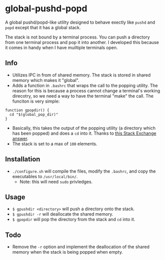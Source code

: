 # global-pushd-popd
A global pushd/popd-like utlilty designed to behave exectly like `pushd` and `popd` except that it has a global stack. 

The stack is not bound by a terminal process. You can push a directory from one terminal process and pop it into another. I developed this because it comes in handy when I have muiltiple terminals open.

## Info

- Utilizes IPC in from of shared memory. The stack is stored in shared memory which makes it "global".
- Adds a function in `.bashrc` that wraps the call to the popping utility. The reason for this is because a process cannot change a terminal's working direcotry, so we need a way to have the terminal "make" the call. The funciton is very simple:

```shell
function gpopdir() {
  cd "$(global_pop_dir)"
}
```

- Basically, this takes the output of the popping utility (a directory which has been popped) and does a `cd` into it. Thanks to [this Stack Exchange answer](http://unix.stackexchange.com/questions/14721/changing-current-working-dir-with-a-script).
- The stack is set to a max of `100` elements. 

## Installation

- `./configure.sh` will compile the files, modify the `.bashrc`, and copy the executables to `/usr/local/bin/`.
  - Note: this will need `sudo` privledges.

## Usage

- `$ gpushdir <directory>` will push a directory onto the stack.
- `$ gpushdir -r` will deallocate the shared memory.
- `$ gpopdir` will pop the directory from the stack and `cd` into it.

## Todo

- Remove the `-r` option and implement the deallocation of the shared memory when the stack is being popped when empty.
